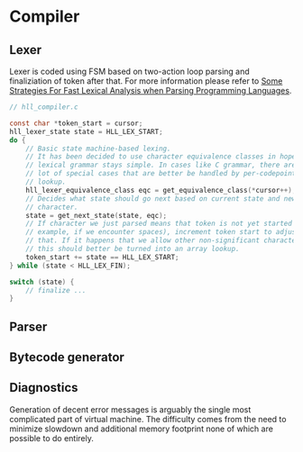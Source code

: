 # Compiler 

## Lexer 

Lexer is coded using FSM based on two-action loop parsing and finaliziation of token after that. For more information please refer to [Some Strategies For Fast Lexical Analysis when Parsing Programming Languages](https://nothings.org/computer/lexing.html).

```c
// hll_compiler.c

const char *token_start = cursor;
hll_lexer_state state = HLL_LEX_START;
do {
    // Basic state machine-based lexing.
    // It has been decided to use character equivalence classes in hope that
    // lexical grammar stays simple. In cases like C grammar, there are a
    // lot of special cases that are better be handled by per-codepoint
    // lookup.
    hll_lexer_equivalence_class eqc = get_equivalence_class(*cursor++);
    // Decides what state should go next based on current state and new
    // character.
    state = get_next_state(state, eqc);
    // If character we just parsed means that token is not yet started (for
    // example, if we encounter spaces), increment token start to adjust for
    // that. If it happens that we allow other non-significant characters,
    // this should better be turned into an array lookup.
    token_start += state == HLL_LEX_START;
} while (state < HLL_LEX_FIN);

switch (state) {
    // finalize ...
}
```

## Parser

## Bytecode generator 

## Diagnostics 

Generation of decent error messages is arguably the single most complicated part
of virtual machine. The difficulty comes from the need to minimize slowdown 
and additional memory footprint none of which are possible to do entirely.
